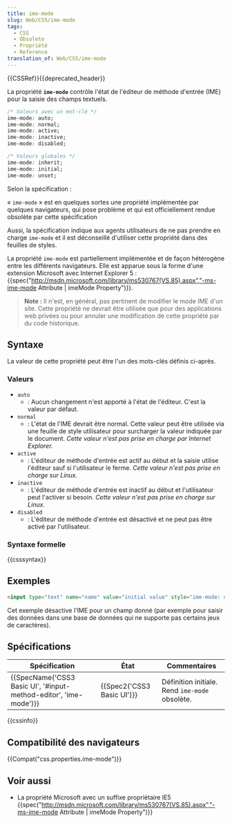 ```yaml
---
title: ime-mode
slug: Web/CSS/ime-mode
tags:
  - CSS
  - Obsolete
  - Propriété
  - Reference
translation_of: Web/CSS/ime-mode
---
```

{{CSSRef}}{{deprecated_header}}

La propriété **`ime-mode`** contrôle l'état de l'éditeur de méthode d'entrée (IME) pour la saisie des champs textuels.

```css
/* Valeurs avec un mot-clé */
ime-mode: auto;
ime-mode: normal;
ime-mode: active;
ime-mode: inactive;
ime-mode: disabled;

/* Valeurs globales */
ime-mode: inherit;
ime-mode: initial;
ime-mode: unset;
```

Selon la spécification :

« `ime-mode` » est en quelques sortes une propriété implémentée par quelques navigateurs, qui pose problème et qui est officiellement rendue obsolète par cette spécification

Aussi, la spécification indique aux agents utilisateurs de ne pas prendre en charge `ime-mode` et il est déconseillé d'utiliser cette propriété dans des feuilles de styles.

La propriété `ime-mode` est partiellement implémentée et de façon hétérogène entre les différents navigateurs. Elle est apparue sous la forme d'une extension Microsoft avec Internet Explorer 5 : {{spec("http://msdn.microsoft.com/library/ms530767(VS.85).aspx","-ms-ime-mode Attribute | imeMode Property")}}.

> **Note :** Il n'est, en général, pas pertinent de modifier le mode IME d'un site. Cette propriété ne devrait être utilisée que pour des applications web privées ou pour annuler une modification de cette propriété par du code historique.

## Syntaxe

La valeur de cette propriété peut être l'un des mots-clés définis ci-après.

### Valeurs

- `auto`
  - : Aucun changement n'est apporté à l'état de l'éditeur. C'est la valeur par défaut.
- `normal`
  - : L'état de l'IME devrait être normal. Cette valeur peut être utilisée via une feuille de style utilisateur pour surcharger la valeur indiquée par le document. _Cette valeur n'est pas prise en charge par Internet Explorer._
- `active`
  - : L'éditeur de méthode d'entrée est actif au début et la saisie utilise l'éditeur sauf si l'utilisateur le ferme. _Cette valeur n'est pas prise en charge sur Linux._
- `inactive`
  - : L'éditeur de méthode d'entrée est inactif au début et l'utilisateur peut l'activer si besoin. _Cette valeur n'est pas prise en charge sur Linux._
- `disabled`
  - : L'éditeur de méthode d'entrée est désactivé et ne peut pas être activé par l'utilisateur.

### Syntaxe formelle

{{csssyntax}}

## Exemples

```html
<input type="text" name="name" value="initial value" style="ime-mode: disabled">
```

Cet exemple désactive l'IME pour un champ donné (par exemple pour saisir des données dans une base de données qui ne supporte pas certains jeux de caractères).

## Spécifications

| Spécification                                                                            | État                                 | Commentaires                                   |
| ---------------------------------------------------------------------------------------- | ------------------------------------ | ---------------------------------------------- |
| {{SpecName('CSS3 Basic UI', '#input-method-editor', 'ime-mode')}} | {{Spec2('CSS3 Basic UI')}} | Définition initiale. Rend `ime-mode` obsolète. |

{{cssinfo}}

## Compatibilité des navigateurs

{{Compat("css.properties.ime-mode")}}

## Voir aussi

- La propriété Microsoft avec un suffixe propriétaire IE5 {{spec("http://msdn.microsoft.com/library/ms530767(VS.85).aspx","-ms-ime-mode Attribute | imeMode Property")}}
